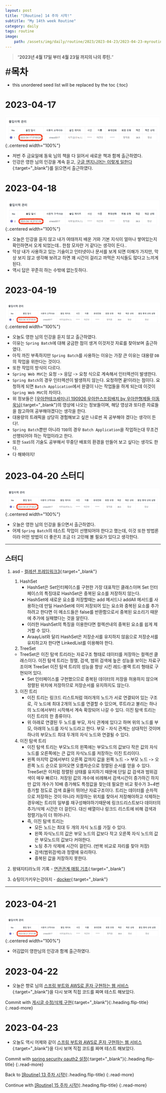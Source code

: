 ```yaml
---
layout: post
title: "[Routine] 14 주차 시작!"
subtitle: "My 14th week Routine"
category: daily
tags: routine
image:
    path: /assets/img/daily/routine/2023/2023-04-23/2023-04-23-myroutine-14th.png
---
```


> “**2023년 4월 17일 부터 4월 23일 까지의 나의 루틴.**”

<span style="font-size:30px;">\#**목차**</span>
* this unordered seed list will be replaced by the toc
{:toc}

# 2023-04-17
![](/assets/img/daily/routine/2023/2023-04-23/2023-04-17_myroutine.png){:.centered width="100%"}
- 저번 주 금요일에 동욱 님의 책을 다 읽어서 새로운 책과 함께 출근하였다.
- 인강은 영한 님의 인강을 계속 듣고, [구글 엔지니어는 이렇게 일한다]{:target="_blank"}를 읽으면서 출근하였다.

# 2023-04-18
![](/assets/img/daily/routine/2023/2023-04-23/2023-04-18_myroutine.png){:.centered width="100%"}
- 오늘은 인강을 듣지 않고 내가 여태까지 배운 거와 기본 지식이 얼마나 쌓여있는지 확인하면서 오게 되었는데.. 한참 모자란 거 같다는 생각이 든다..
- 막상 내가 사용하고 있는 기술이고 인터넷이나 문서를 보게 되면 이해가 가지만, 막상 보지 않고 생각해 보려고 하면 꽤 시간이 걸리고 까먹은 지식들도 많다고 느끼게 된다.
- 역시 답은 꾸준히 하는 수밖에 없는듯하다.

# 2023-04-19
![](/assets/img/daily/routine/2023/2023-04-23/2023-04-19_myroutine.png){:.centered width="100%"}
- 오늘도 영한 님의 인강을 듣지 않고 출근하였다.
- 이유는 `Spring Batch`에 대해 궁금한 점이 생겨 이것저것 자료를 찾아보며 출근하였다.
- 아직 까진 부족하지만 `Spring Batch`를 사용하는 이유는 가장 큰 이유는 대용량 `DB`의 작업을 위한다는 것이다.
- 또한 작업의 방식이 다르다.
- `Spring Web MVC`는 요청 -> 응답 -> 요청 식으로 계속해서 인터렉션이 발생한다.
- `Spring Batch`의 경우 인터렉션이 발생하지 않는다. 요청하면 끝!이라는 점이다. 요청하게 되면 `Batch Application`에서 완결이 나는 작업들을 하게 되는데 이것이 `Spring Web MVC`의 차이다.
- 위 정보들은 [[우아한테크세미나] 190926 우아한스프링배치 by 우아한형제들 이동욱님](https://www.youtube.com/watch?v=_nkJkWVH-mo&t=1160s){:target="_blank"}의 영상에 나오는 정보들이며, 해당 영상과 또다른 자료들을 참고하여 공부해야겠다는 생각을 한다.
- 대용량의 트래픽을 상당히 경험해보고 싶은 나로썬 꼭 공부해야 겠다는 생각이 든다!.
- `Spring Batch`뿐만 아니라 `TDD`의 경우 `Batch Application`을 작업하는대 무조건 선행되어야 하는 작업이라고 한다.
- 또한 `SaaS`의 기술도 공부해서 무중단 배포의 환경을 만들어 보고 싶다는 생각도 한다.
- 다 해봐야지!

# 2023-04-20 스터디
![](/assets/img/daily/routine/2023/2023-04-23/2023-04-20_myroutine.png){:.centered width="100%"}
- 오늘은 영한 님의 인강을 들으면서 출근하였다.
- 어제 `Spring Batch`의 테스트 작업이 선행되어야 한다고 했는데, 이것 또한 방법론이라 어떤 방법이 더 좋은지 조금 더 고민해 볼 필요가 있다고 생각한다.

***
## 스터디
1. asd - [컬레션 프레임워크3]{:target="_blank"}
    1. HashSet
       - HashSet은 Set인터페이스를 구현한 가장 대표적인 클래스이며 Set 인터페이스의 특징대로 HashSet은 중복된 요소를 저장하지 않는다.
       - HashSet에 새로운 요소를 저장할때는 add 메서드나 addAll 메서드를 사용하는데 만일 HashSet에 이미 저장되어 있는 요소와 중복된 요소를 추가하려고 한다면 이 메소드들은 false를 반환함으로서 중복된 요소리기 때문에 추가에 실패했다는 것을 알린다.
       - 이러한 HashSet의 특징을 이용한다면 컬렉션내의 중복된 요소를 쉽게 제거할 수 있다.
       - AraayList와 달리 HashSet은 저장순서를 유지하지 않음으로 저장순서를 유지하고자 한다면 LinkedList를 이용해야 한다.
    2. TreeSet
      - TreeSet은 이진 탐색 트리라는 자료구조 형태로 데이터를 저장하는 컬렉션 클래스이다. 이진 탐색 트리는 정렬, 검색, 범위 검색에 높은 성능을 보이는 자료구조이며 TreeSet 이진 탐색 트리의 성능을 향상 시킨 레드-블랙 트리 형태로 구현되어 있다.
        - Set 인터페이스를 구현했으므로 중복된 데이터의 저장을 허용하지 않으며 정렬된 위치에 저장하므로 저장순서를 유지하지도 않는다.
    3. 이진 트리
       - 이진 트리는 링크드 리스트처럼 여러개의 노드가 서로 연결되어 있는 구조로, 각 노드에 최대 2개의 노드를 연결할 수 있으며, 루트라고 불리는 하나의 노드에서부터 시작해서 계속 확장되어 나갈 수 있다. 이진 탐색 트리는 이진 트리의 한 종류이다.
       - 위 아래로 연결된 두 노드를 부모, 자식 관계에 있다고 하며 위의 노드를 부모, 아래의 노드를 자식 노드라고 한다. 부모 - 자식 관계는 상대적인 것이며 하나의 부모노드 최대 두개의 자식 노드와 연결될 수 있다.
    4. 이진 탐색 트리
       - 이진 탐색 트리는 부모노드의 왼쪽에는 부모노드의 값보다 작은 값의 자식노드를 오른쪽에는 큰 값의 자식노드를 저장하는 이진 트리이다.
       - 왼쪽 마지막 값에서부터 오른쪽 값까지 값을 왼쪽 노드 -> 부모 노드 -> 오른쪽 노드 순으로 읽어오면 오름차순으로 정렬된 순서를 얻을 수 있다.
         TreeSet은 이처럼 정렬된 상태를 유지하기 때문에 단일 값 검색과 범위검색이 매우 빠르다.
         저장된 값의 개수에 비례해서 검색시간이 증가하긴 하지만 값의 개수가 10배 증가해도 특정값을 찾는데 필요한 비교 횟수가 3~4번 증가할 정도로 검색 효율이 뛰어난 자료구조이다.
         트리는 데이터를 순차적으로 저장하는 것이 아니라 저장하는 위치를 찾아서 저장해야하고 삭제하는 경우에는 트리의 일부를 재구성해야하기때문에 링크드리스트보다 데이터의 추가/삭제 시간은 더 걸린다. 대신 배열이나 링크드 리스트에 비해  검색과 정렬기능이 더 뛰어나다.
        - 즉, 이진 탐색 트리는
            - 모든 노드는 최대 두 개의 자식 노드를 가질 수 있다.
            - 왼쪽 자식노드의 값은 부모 노드의 값보다 작고 오른쪽 자식 노드의 값은 부모노드의 값보다 커야한다.
          - 노딍 추가 삭제에 시간이 걸린다. (반복 비교로 자리를 찾아 저장)
          - 검색(범위검색)과 정렬에 유리하다.
          - 중복된 값을 저장하지 못한다.

2. 왕돼지티라노의 기록 - [연관관계 매핑 기초]{:target="_blank"}
3. 슈팅이가키우는강아지 - [docker]{:target="_blank"}

***

# 2023-04-21
![](/assets/img/daily/routine/2023/2023-04-23/2023-04-21_myroutine.png){:.centered width="100%"}
- 어김없이 영한님의 인강과 함께 출근하였다.

# 2023-04-22
- 오늘은 향로 님의 [스프링 부트와 AWS로 혼자 구현하는 웹 서비스]{:target="_blank"}을 다시 보며 직접 코드를 짜며 테스트 해보았다.

Commit with [게시글 수정/삭제 구현]{:target="_blank"}{:.heading.flip-title}
{:.read-more}

# 2023-04-23
- 오늘도 역시 어제와 같이 [스프링 부트와 AWS로 혼자 구현하는 웹 서비스]{:target="_blank"}을 다시 보며 직접 코드를 짜며 테스트 해보았다.

Commit with [spring security oauth2 설정]{:target="_blank"}{:.heading.flip-title}
{:.read-more}

Back to [[Routine] 13 주차 시작!](./2023-04-16-week-13th.md){:.heading.flip-title}
{:.read-more}

Continue with [[Routine] 15 주차 시작!](../04-april/2023-04-24-week-15th.md){:.heading.flip-title}
{:.read-more}

<!-- Links -->
[구글 엔지니어는 이렇게 일한다]: https://product.kyobobook.co.kr/detail/S000061352347
[스프링 부트와 AWS로 혼자 구현하는 웹 서비스]: https://product.kyobobook.co.kr/detail/S000001019679

<!-- Study Links -->
[컬레션 프레임워크3]: https://youngjo-no.tistory.com/8
[연관관계 매핑 기초]: https://blog.naver.com/rnaqk11/223079450864
[docker]: https://serendipity-bbolife.tistory.com/2

<!-- Commit Links -->
[게시글 수정/삭제 구현]: https://github.com/thisiswoo/springboot-webservice/commits?author=thisiswoo&since=2023-04-21&until=2023-04-22
[spring security oauth2 설정]: https://github.com/thisiswoo/springboot-webservice/commits?author=thisiswoo&since=2023-04-22&until=2023-04-23